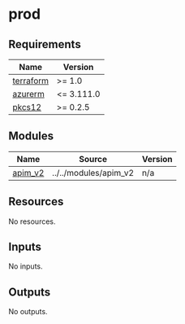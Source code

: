 # prod

<!-- BEGINNING OF PRE-COMMIT-TERRAFORM DOCS HOOK -->
## Requirements

| Name | Version |
|------|---------|
| <a name="requirement_terraform"></a> [terraform](#requirement\_terraform) | >= 1.0 |
| <a name="requirement_azurerm"></a> [azurerm](#requirement\_azurerm) | <= 3.111.0 |
| <a name="requirement_pkcs12"></a> [pkcs12](#requirement\_pkcs12) | >= 0.2.5 |

## Modules

| Name | Source | Version |
|------|--------|---------|
| <a name="module_apim_v2"></a> [apim\_v2](#module\_apim\_v2) | ../../modules/apim_v2 | n/a |

## Resources

No resources.

## Inputs

No inputs.

## Outputs

No outputs.
<!-- END OF PRE-COMMIT-TERRAFORM DOCS HOOK -->
